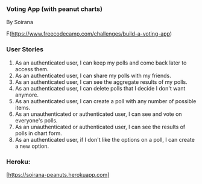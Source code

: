 ### Voting App (with peanut charts)
By Soirana

F(https://www.freecodecamp.com/challenges/build-a-voting-app)

### **User Stories**

1. As an authenticated user, I can keep my polls and come back later to access them.
2. As an authenticated user, I can share my polls with my friends.
3. As an authenticated user, I can see the aggregate results of my polls.
4. As an authenticated user, I can delete polls that I decide I don't want anymore.
5. As an authenticated user, I can create a poll with any number of possible items.
6. As an unauthenticated or authenticated user, I can see and vote on everyone's polls.
7. As an unauthenticated or authenticated user, I can see the results of polls in chart form.
8. As an authenticated user, if I don't like the options on a poll, I can create a new option. 

### Heroku:
[https://soirana-peanuts.herokuapp.com]
